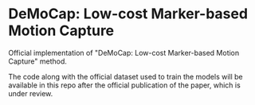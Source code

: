 # DeMoCap: Low-cost Marker-based Motion Capture
Official implementation of "DeMoCap: Low-cost Marker-based Motion Capture" method.

The code along with the official dataset used to train the models will be available in this repo after the official publication of the paper, which is under review.

